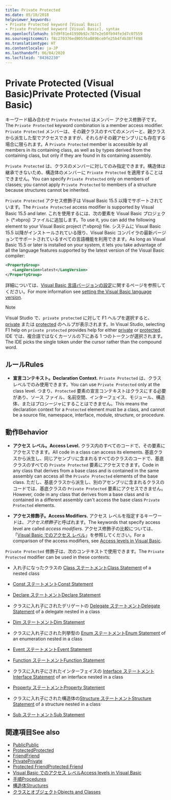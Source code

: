```yaml
---
title: Private Protected
ms.date: 05/10/2018
helpviewer_keywords:
- Private Protected keyword [Visual Basic]
- Private Protected keyword [Visual Basic], syntax
ms.openlocfilehash: b7d9f81e41950b92c787e2e50fb94fe3d7c07559
ms.sourcegitcommit: f8c270376ed905f6a8896ce0fe25b4f4b38ff498
ms.translationtype: HT
ms.contentlocale: ja-JP
ms.lasthandoff: 06/04/2020
ms.locfileid: "84362230"
---
```

# <a name="private-protected-visual-basic"></a><span data-ttu-id="e31a4-102">Private Protected (Visual Basic)</span><span class="sxs-lookup"><span data-stu-id="e31a4-102">Private Protected (Visual Basic)</span></span>

<span data-ttu-id="e31a4-103">キーワード組み合わせ `Private Protected` はメンバー アクセス修飾子です。</span><span class="sxs-lookup"><span data-stu-id="e31a4-103">The `Private Protected` keyword combination is a member access modifier.</span></span> <span data-ttu-id="e31a4-104">`Private Protected` メンバーは、その親クラスのすべてのメンバーと、親クラスから派生した型でアクセスできますが、それらがその親アセンブリにも存在する場合に限られます。</span><span class="sxs-lookup"><span data-stu-id="e31a4-104">A `Private Protected` member is accessible by all members in its containing class, as well as by types derived from the containing class, but only if they are found in its containing assembly.</span></span>

<span data-ttu-id="e31a4-105">`Private Protected` は、クラスのメンバーに対してのみ指定できます。構造体は継承できないため、構造体のメンバーに `Private Protected` を適用することはできません。</span><span class="sxs-lookup"><span data-stu-id="e31a4-105">You can specify `Private Protected` only on members of classes; you cannot apply `Private Protected` to members of a structure because structures cannot be inherited.</span></span>

<span data-ttu-id="e31a4-106">`Private Protected` アクセス修飾子は Visual Basic 15.5 以降でサポートされています。</span><span class="sxs-lookup"><span data-stu-id="e31a4-106">The `Private Protected` access modifier is supported by Visual Basic 15.5 and later.</span></span> <span data-ttu-id="e31a4-107">これを使用するには、次の要素を Visual Basic プロジェクト (\*.vbproj) ファイルに追加します。</span><span class="sxs-lookup"><span data-stu-id="e31a4-107">To use it, you can add the following element to your Visual Basic project (\*.vbproj) file.</span></span> <span data-ttu-id="e31a4-108">システムに Visual Basic 15.5 以降がインストールされている限り、Visual Basic コンパイラの最新バージョンでサポートされているすべての言語機能を利用できます。</span><span class="sxs-lookup"><span data-stu-id="e31a4-108">As long as Visual Basic 15.5 or later is installed on your system, it lets you take advantage of all the language features supported by the latest version of the Visual Basic compiler:</span></span>

```xml
<PropertyGroup>
   <LangVersion>latest</LangVersion>
</PropertyGroup>
```

<span data-ttu-id="e31a4-109">詳細については、[Visual Basic 言語バージョンの設定](../configure-language-version.md)に関するページを参照してください。</span><span class="sxs-lookup"><span data-stu-id="e31a4-109">For more information see [setting the Visual Basic language version](../configure-language-version.md).</span></span>

> [!NOTE]
> <span data-ttu-id="e31a4-110">Visual Studio で、`private protected` に対して F1 ヘルプを選択すると、[private](private.md) または [protected](protected.md) のヘルプが表示されます。</span><span class="sxs-lookup"><span data-stu-id="e31a4-110">In Visual Studio, selecting F1 help on `private protected` provides help for either [private](private.md) or [protected](protected.md).</span></span> <span data-ttu-id="e31a4-111">IDE では、複合語ではなくカーソルの下にある 1 つのトークンが選択されます。</span><span class="sxs-lookup"><span data-stu-id="e31a4-111">The IDE picks the single token under the cursor rather than the compound word.</span></span>

## <a name="rules"></a><span data-ttu-id="e31a4-112">ルール</span><span class="sxs-lookup"><span data-stu-id="e31a4-112">Rules</span></span>

- <span data-ttu-id="e31a4-113">**宣言コンテキスト。**</span><span class="sxs-lookup"><span data-stu-id="e31a4-113">**Declaration Context.**</span></span> <span data-ttu-id="e31a4-114">`Private Protected` は、クラス レベルでのみ使用できます。</span><span class="sxs-lookup"><span data-stu-id="e31a4-114">You can use `Private Protected` only at the class level.</span></span> <span data-ttu-id="e31a4-115">つまり、`Protected` 要素の宣言コンテキストはクラスにする必要があり、ソース ファイル、名前空間、インターフェイス、モジュール、構造体、またはプロシージャにすることはできません。</span><span class="sxs-lookup"><span data-stu-id="e31a4-115">This means the declaration context for a `Protected` element must be a class, and cannot be a source file, namespace, interface, module, structure, or procedure.</span></span>

## <a name="behavior"></a><span data-ttu-id="e31a4-116">動作</span><span class="sxs-lookup"><span data-stu-id="e31a4-116">Behavior</span></span>

- <span data-ttu-id="e31a4-117">**アクセス レベル。**</span><span class="sxs-lookup"><span data-stu-id="e31a4-117">**Access Level.**</span></span> <span data-ttu-id="e31a4-118">クラス内のすべてのコードで、その要素にアクセスできます。</span><span class="sxs-lookup"><span data-stu-id="e31a4-118">All code in a class can access its elements.</span></span> <span data-ttu-id="e31a4-119">基底クラスから派生し、同じアセンブリに含まれるすべてのクラスのコードで、基底クラスのすべての `Private Protected` 要素にアクセスできます。</span><span class="sxs-lookup"><span data-stu-id="e31a4-119">Code in any class that derives from a base class and is contained in the same assembly can access all the `Private Protected` elements of the base class.</span></span> <span data-ttu-id="e31a4-120">ただし、基底クラスから派生し、別のアセンブリに含まれるクラスのコードでは、基底クラスの `Private Protected` 要素にアクセスできません。</span><span class="sxs-lookup"><span data-stu-id="e31a4-120">However, code in any class that derives from a base class and is contained in a different assembly can't access the base class `Private Protected` elements.</span></span>

- <span data-ttu-id="e31a4-121">**アクセス修飾子。**</span><span class="sxs-lookup"><span data-stu-id="e31a4-121">**Access Modifiers.**</span></span> <span data-ttu-id="e31a4-122">アクセス レベルを指定するキーワードは、*アクセス修飾子*と呼ばれます。</span><span class="sxs-lookup"><span data-stu-id="e31a4-122">The keywords that specify access level are called *access modifiers*.</span></span> <span data-ttu-id="e31a4-123">アクセス修飾子の比較については、「[Visual Basic でのアクセス レベル](../../programming-guide/language-features/declared-elements/access-levels.md)」を参照してください。</span><span class="sxs-lookup"><span data-stu-id="e31a4-123">For a comparison of the access modifiers, see [Access levels in Visual Basic](../../programming-guide/language-features/declared-elements/access-levels.md).</span></span>

<span data-ttu-id="e31a4-124">`Private Protected` 修飾子は、次のコンテキストで使用できます。</span><span class="sxs-lookup"><span data-stu-id="e31a4-124">The `Private Protected` modifier can be used in these contexts:</span></span>

- <span data-ttu-id="e31a4-125">入れ子になったクラスの [Class ステートメント](../statements/class-statement.md)</span><span class="sxs-lookup"><span data-stu-id="e31a4-125">[Class Statement](../statements/class-statement.md) of a nested class</span></span>

- [<span data-ttu-id="e31a4-126">Const ステートメント</span><span class="sxs-lookup"><span data-stu-id="e31a4-126">Const Statement</span></span>](../statements/const-statement.md)

- [<span data-ttu-id="e31a4-127">Declare ステートメント</span><span class="sxs-lookup"><span data-stu-id="e31a4-127">Declare Statement</span></span>](../statements/declare-statement.md)

- <span data-ttu-id="e31a4-128">クラスに入れ子にされたデリゲートの [Delegate ステートメント](../statements/delegate-statement.md)</span><span class="sxs-lookup"><span data-stu-id="e31a4-128">[Delegate Statement](../statements/delegate-statement.md) of a delegate nested in a class</span></span>

- [<span data-ttu-id="e31a4-129">Dim ステートメント</span><span class="sxs-lookup"><span data-stu-id="e31a4-129">Dim Statement</span></span>](../statements/dim-statement.md)

- <span data-ttu-id="e31a4-130">クラスに入れ子にされた列挙型の [Enum ステートメント](../statements/enum-statement.md)</span><span class="sxs-lookup"><span data-stu-id="e31a4-130">[Enum Statement](../statements/enum-statement.md) of an enumeration nested in a class</span></span>

- [<span data-ttu-id="e31a4-131">Event ステートメント</span><span class="sxs-lookup"><span data-stu-id="e31a4-131">Event Statement</span></span>](../statements/event-statement.md)

- [<span data-ttu-id="e31a4-132">Function ステートメント</span><span class="sxs-lookup"><span data-stu-id="e31a4-132">Function Statement</span></span>](../statements/function-statement.md)

- <span data-ttu-id="e31a4-133">クラスに入れ子にされたインターフェイスの [Interface ステートメント](../statements/interface-statement.md)</span><span class="sxs-lookup"><span data-stu-id="e31a4-133">[Interface Statement](../statements/interface-statement.md) of an interface nested in a class</span></span>

- [<span data-ttu-id="e31a4-134">Property ステートメント</span><span class="sxs-lookup"><span data-stu-id="e31a4-134">Property Statement</span></span>](../statements/property-statement.md)

- <span data-ttu-id="e31a4-135">クラスに入れ子にされた構造体の[Structure ステートメント](../statements/structure-statement.md)</span><span class="sxs-lookup"><span data-stu-id="e31a4-135">[Structure Statement](../statements/structure-statement.md) of a structure nested in a class</span></span>

- [<span data-ttu-id="e31a4-136">Sub ステートメント</span><span class="sxs-lookup"><span data-stu-id="e31a4-136">Sub Statement</span></span>](../statements/sub-statement.md)

## <a name="see-also"></a><span data-ttu-id="e31a4-137">関連項目</span><span class="sxs-lookup"><span data-stu-id="e31a4-137">See also</span></span>

- [<span data-ttu-id="e31a4-138">Public</span><span class="sxs-lookup"><span data-stu-id="e31a4-138">Public</span></span>](public.md)
- [<span data-ttu-id="e31a4-139">Protected</span><span class="sxs-lookup"><span data-stu-id="e31a4-139">Protected</span></span>](protected.md)
- [<span data-ttu-id="e31a4-140">Friend</span><span class="sxs-lookup"><span data-stu-id="e31a4-140">Friend</span></span>](friend.md)
- [<span data-ttu-id="e31a4-141">Private</span><span class="sxs-lookup"><span data-stu-id="e31a4-141">Private</span></span>](private.md)
- [<span data-ttu-id="e31a4-142">Protected Friend</span><span class="sxs-lookup"><span data-stu-id="e31a4-142">Protected Friend</span></span>](./protected-friend.md)
- [<span data-ttu-id="e31a4-143">Visual Basic でのアクセス レベル</span><span class="sxs-lookup"><span data-stu-id="e31a4-143">Access levels in Visual Basic</span></span>](../../programming-guide/language-features/declared-elements/access-levels.md)
- [<span data-ttu-id="e31a4-144">手順</span><span class="sxs-lookup"><span data-stu-id="e31a4-144">Procedures</span></span>](../../programming-guide/language-features/procedures/index.md)
- [<span data-ttu-id="e31a4-145">構造体</span><span class="sxs-lookup"><span data-stu-id="e31a4-145">Structures</span></span>](../../programming-guide/language-features/data-types/structures.md)
- [<span data-ttu-id="e31a4-146">クラスとオブジェクト</span><span class="sxs-lookup"><span data-stu-id="e31a4-146">Objects and Classes</span></span>](../../programming-guide/language-features/objects-and-classes/index.md)
